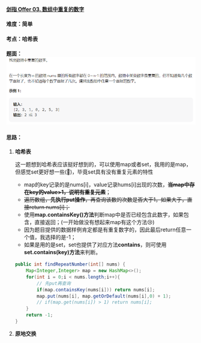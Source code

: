 #### [剑指 Offer 03. 数组中重复的数字](https://leetcode.cn/problems/shu-zu-zhong-zhong-fu-de-shu-zi-lcof/)

#### 难度：简单

#### 考点：哈希表

#### 题面：![image-20221210163445543](../pic/image-20221210163445543.png)

#### 思路：

1. **哈希表**

   这一题想到哈希表应该挺好想到的，可以使用map或者set，我用的是map，但感觉set更好想一些(:dog:)，毕竟set具有没有重复元素的特性

   - map的key记录的是nums[i]，value记录hums[i]出现的次数，~~**当map中存在key的value>1，说明有重复元素**~~；
   - ~~遍历数组，**先执行put操作**，再查询该数的次数是否大于1，如果大于，直接return nums[i]；~~
   - 使用**map.containsKey()方法**判断map中是否已经包含此数字，如果包含，直接返回；(一开始做没有想起来map有这个方法:cry:)
   - 因为题目提供的数据样例肯定都是有重复数字的，因此最后return任意一个值，我选择的是-1；
   - 如果是用的是set，set也提供了对应方法**contains**，则可使用**set.contains(key)方法**来判断。

   ```java
   public int findRepeatNumber(int[] nums) {
       Map<Integer,Integer> map = new HashMap<>();
       for(int i = 0;i < nums.length;i++){
           // 先put再查询
           if(map.containsKey(nums[i])) return nums[i];
           map.put(nums[i], map.getOrDefault(nums[i],0) + 1);
           // if(map.get(nums[i]) > 1) return nums[i];
       }
       return -1;
   }
   ```

2. **原地交换**